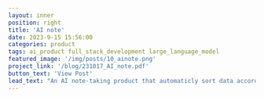 ```yaml
---
layout: inner
position: right
title: 'AI note'
date: 2023-9-15 15:56:00
categories: product
tags: ai_product full_stack_development large_language_model
featured_image: '/img/posts/10_ainote.png'
project_link: '/blog/231017_AI_note.pdf'
button_text: 'View Post'
lead_text: "An AI note-taking product that automaticly sort data according to type and topic."
---
```

